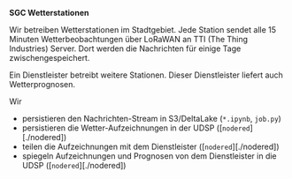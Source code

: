 **SGC Wetterstationen**

Wir betreiben Wetterstationen im Stadtgebiet. Jede Station sendet alle
15 Minuten Wetterbeobachtungen über LoRaWAN an TTI (The Thing
Industries) Server. Dort werden die Nachrichten für einige Tage
zwischengespeichert.

Ein Dienstleister betreibt weitere Stationen. Dieser Dienstleister
liefert auch Wetterprognosen.

Wir
- persistieren den Nachrichten-Stream in S3/DeltaLake (`*.ipynb`,
  `job.py`)
- persistieren die Wetter-Aufzeichnungen in der UDSP
  ([`nodered`][./nodered])
- teilen die Aufzeichnungen mit dem Dienstleister ([`nodered`][./nodered])
- spiegeln Aufzeichnungen und Prognosen von dem Dienstleister in die
  UDSP ([`nodered`][./nodered])
